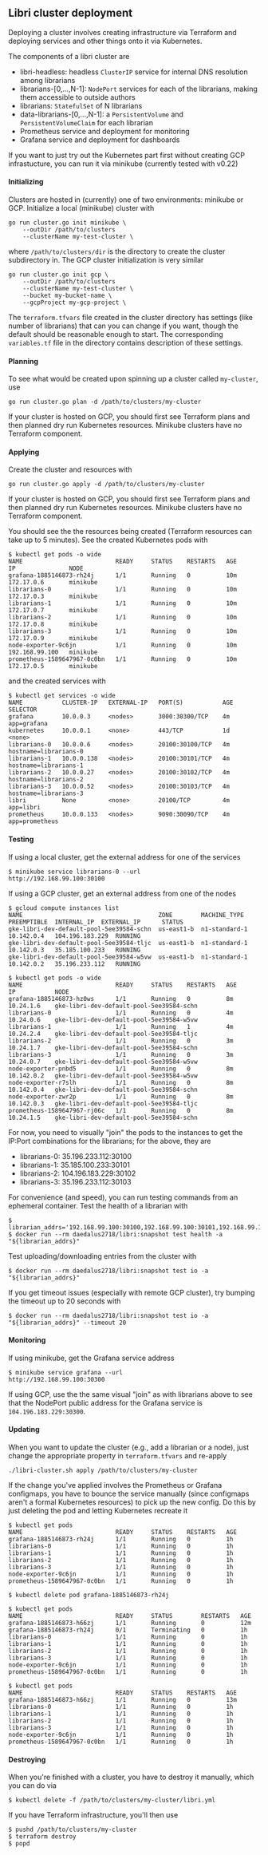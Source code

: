 ## Libri cluster deployment

Deploying a cluster involves creating infrastructure via Terraform and deploying services
and other things onto it via Kubernetes.

The components of a libri cluster are
- libri-headless: headless `ClusterIP` service for internal DNS resolution among librarians
- librarians-[0,...,N-1]: `NodePort` services for each of the librarians, making them accessible
to outside authors
- librarians: `StatefulSet` of N librarians
- data-librarians-[0,...,N-1]: a `PersistentVolume` and `PersistentVolumeClaim` for each librarian
- Prometheus service and deployment for monitoring
- Grafana service and deployment for dashboards


If you want to just try out the Kubernetes part first without creating GCP infrastucture,
you can run it via minikube (currently tested with v0.22)

#### Initializing

Clusters are hosted in (currently) one of two environments: minikube or GCP. Initialize a local
(minikube) cluster with

    go run cluster.go init minikube \
        --outDir /path/to/clusters
        --clusterName my-test-cluster \

where `/path/to/clusters/dir` is the directory to create the cluster subdirectory in. The GCP
cluster initialization is very similar

    go run cluster.go init gcp \
        --outDir /path/to/clusters
        --clusterName my-test-cluster \
        --bucket my-bucket-name \
        --gcpProject my-gcp-project \


The `terraform.tfvars` file created in the cluster directory has settings (like number of
librarians) that can you can change if you want, though the default should be reasonable
enough to start. The corresponding `variables.tf` file in the directory contains description
of these settings.


#### Planning

To see what would be created upon spinning up a cluster called `my-cluster`, use

    go run cluster.go plan -d /path/to/clusters/my-cluster

If your cluster is hosted on GCP, you should first see Terraform plans and then planned dry
run Kubernetes resources. Minikube clusters have no Terraform component.


#### Applying

Create the cluster and resources with

    go run cluster.go apply -d /path/to/clusters/my-cluster

If your cluster is hosted on GCP, you should first see Terraform plans and then planned dry
run Kubernetes resources. Minikube clusters have no Terraform component.

You should see the the resources being created (Terraform resources can take up to 5 minutes). See
the created Kubernetes pods with

    $ kubectl get pods -o wide
    NAME                          READY     STATUS    RESTARTS   AGE       IP               NODE
    grafana-1885146873-rh24j      1/1       Running   0          10m       172.17.0.6       minikube
    librarians-0                  1/1       Running   0          10m       172.17.0.3       minikube
    librarians-1                  1/1       Running   0          10m       172.17.0.7       minikube
    librarians-2                  1/1       Running   0          10m       172.17.0.8       minikube
    librarians-3                  1/1       Running   0          10m       172.17.0.9       minikube
    node-exporter-9c6jn           1/1       Running   0          10m       192.168.99.100   minikube
    prometheus-1589647967-0c0bn   1/1       Running   0          10m       172.17.0.5       minikube

and the created services with

    $ kubectl get services -o wide
    NAME           CLUSTER-IP   EXTERNAL-IP   PORT(S)           AGE       SELECTOR
    grafana        10.0.0.3     <nodes>       3000:30300/TCP    4m        app=grafana
    kubernetes     10.0.0.1     <none>        443/TCP           1d        <none>
    librarians-0   10.0.0.6     <nodes>       20100:30100/TCP   4m        hostname=librarians-0
    librarians-1   10.0.0.138   <nodes>       20100:30101/TCP   4m        hostname=librarians-1
    librarians-2   10.0.0.27    <nodes>       20100:30102/TCP   4m        hostname=librarians-2
    librarians-3   10.0.0.52    <nodes>       20100:30103/TCP   4m        hostname=librarians-3
    libri          None         <none>        20100/TCP         4m        app=libri
    prometheus     10.0.0.133   <nodes>       9090:30090/TCP    4m        app=prometheus


#### Testing

If using a local cluster, get the external address for one of the services

    $ minikube service librarians-0 --url
    http://192.168.99.100:30100

If using a GCP cluster, get an external address from one of the nodes

    $ gcloud compute instances list
    NAME                                      ZONE        MACHINE_TYPE   PREEMPTIBLE  INTERNAL_IP  EXTERNAL_IP      STATUS
    gke-libri-dev-default-pool-5ee39584-schn  us-east1-b  n1-standard-1               10.142.0.4   104.196.183.229  RUNNING
    gke-libri-dev-default-pool-5ee39584-tljc  us-east1-b  n1-standard-1               10.142.0.3   35.185.100.233   RUNNING
    gke-libri-dev-default-pool-5ee39584-w5vw  us-east1-b  n1-standard-1               10.142.0.2   35.196.233.112   RUNNING

    $ kubectl get pods -o wide
    NAME                          READY     STATUS    RESTARTS   AGE       IP           NODE
    grafana-1885146873-hz0ws      1/1       Running   0          8m        10.24.1.6    gke-libri-dev-default-pool-5ee39584-schn
    librarians-0                  1/1       Running   0          4m        10.24.0.6    gke-libri-dev-default-pool-5ee39584-w5vw
    librarians-1                  1/1       Running   1          4m        10.24.2.4    gke-libri-dev-default-pool-5ee39584-tljc
    librarians-2                  1/1       Running   0          3m        10.24.1.7    gke-libri-dev-default-pool-5ee39584-schn
    librarians-3                  1/1       Running   0          3m        10.24.0.7    gke-libri-dev-default-pool-5ee39584-w5vw
    node-exporter-pnbd5           1/1       Running   0          8m        10.142.0.2   gke-libri-dev-default-pool-5ee39584-w5vw
    node-exporter-r7slh           1/1       Running   0          8m        10.142.0.4   gke-libri-dev-default-pool-5ee39584-schn
    node-exporter-zwr2p           1/1       Running   0          8m        10.142.0.3   gke-libri-dev-default-pool-5ee39584-tljc
    prometheus-1589647967-rj06c   1/1       Running   0          8m        10.24.1.5    gke-libri-dev-default-pool-5ee39584-schn

For now, you need to visually "join" the pods to the instances to get the IP:Port combinations for
the librarians; for the above, they are
- librarians-0: 35.196.233.112:30100
- librarians-1: 35.185.100.233:30101
- librarians-2: 104.196.183.229:30102
- librarians-3: 35.196.233.112:30103

For convenience (and speed), you can run testing commands from an ephemeral container. Test the
health of a librarian with

    $ librarian_addrs='192.168.99.100:30100,192.168.99.100:30101,192.168.99.100:30102'
    $ docker run --rm daedalus2718/libri:snapshot test health -a "${librarian_addrs}"

Test uploading/downloading entries from the cluster with

    $ docker run --rm daedalus2718/libri:snapshot test io -a "${librarian_addrs}"

If you get timeout issues (especially with remote GCP cluster), try bumping the timeout up to 20 seconds with

    $ docker run --rm daedalus2718/libri:snapshot test io -a "${librarian_addrs}" --timeout 20


#### Monitoring

If using minikube, get the Grafana service address

    $ minikube service grafana --url
    http://192.168.99.100:30300

If using GCP, use the the same visual "join" as with librarians above to see that the NodePort public address
for the Grafana service is `104.196.183.229:30300`.


#### Updating

When you want to update the cluster (e.g., add a librarian or a node), just change the appropriate property in
`terraform.tfvars` and re-apply

    ./libri-cluster.sh apply /path/to/clusters/my-cluster

If the change you've applied involves the Prometheus or Grafana configmaps, you have to bounce the service manually
(since configmaps aren't a formal Kubernetes resources) to pick up the new config. Do this by just deleting the pod
and letting Kubernetes recreate it

    $ kubectl get pods
    NAME                          READY     STATUS    RESTARTS   AGE
    grafana-1885146873-rh24j      1/1       Running   0          1h
    librarians-0                  1/1       Running   0          1h
    librarians-1                  1/1       Running   0          1h
    librarians-2                  1/1       Running   0          1h
    librarians-3                  1/1       Running   0          1h
    node-exporter-9c6jn           1/1       Running   0          1h
    prometheus-1589647967-0c0bn   1/1       Running   0          1h

    $ kubectl delete pod grafana-1885146873-rh24j

    $ kubectl get pods
    NAME                          READY     STATUS        RESTARTS   AGE
    grafana-1885146873-h66zj      1/1       Running       0          12m
    grafana-1885146873-rh24j      0/1       Terminating   0          1h
    librarians-0                  1/1       Running       0          1h
    librarians-1                  1/1       Running       0          1h
    librarians-2                  1/1       Running       0          1h
    librarians-3                  1/1       Running       0          1h
    node-exporter-9c6jn           1/1       Running       0          1h
    prometheus-1589647967-0c0bn   1/1       Running       0          1h

    $ kubectl get pods
    NAME                          READY     STATUS    RESTARTS   AGE
    grafana-1885146873-h66zj      1/1       Running   0          13m
    librarians-0                  1/1       Running   0          1h
    librarians-1                  1/1       Running   0          1h
    librarians-2                  1/1       Running   0          1h
    librarians-3                  1/1       Running   0          1h
    node-exporter-9c6jn           1/1       Running   0          1h
    prometheus-1589647967-0c0bn   1/1       Running   0          1h


#### Destroying

When you're finished with a cluster, you have to destroy it manually, which you can do via

    $ kubectl delete -f /path/to/clusters/my-cluster/libri.yml

If you have Terraform infrastructure, you'll then use

    $ pushd /path/to/clusters/my-cluster
    $ terraform destroy
    $ popd
